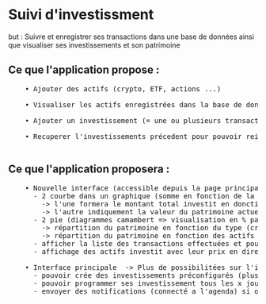 <h1>Suivi d'investissment</h1>
<p>but : Suivre et enregistrer ses transactions dans une base de données ainsi que visualiser ses investissements et son patrimoine</p>

<h2>Ce que l'application propose :</h2>
  <pre>
    • Ajouter des actifs (crypto, ETF, actions ...) <br>
    • Visualiser les actifs enregistrées dans la base de données <br>
    • Ajouter un investissement (= une ou plusieurs transactions) en indiquant simplement le prix d'achat, la quantité et la date <br>
    • Recuperer l'investissements précedent pour pouvoir reinvestir la même chose ou simplement pour visualiser
  </pre>


<h2>Ce que l'application proposera :</h2>
  <pre>
    • Nouvelle interface (accessible depuis la page principale) avec une analyse du patrimoine :
      - 2 courbe dans un graphique (somme en fonction de la date) : 
        -> l'une formera le montant total investit en donction de la date (depuis le premier investissement jusqu'au dernier)
        -> l'autre indiquement la valeur du patrimoine actuel en recupérant les valeur des actifs via une API 
      - 2 pie (diagrammes camambert => visualisation en % par rapport à la valeur total du portefeuille) : 
        -> répartition du patrimoine en fonction du type (crypto, ETF ...) 
        -> répartition du patrimoine en fonction des actifs 
      - afficher la liste des transactions effectuées et pouvoir filtrer en fonction du type/nom/date 
      - affichage des actifs investit avec leur prix en direct (via API) <br>
    • Interface principale  -> Plus de possibilitées sur l'investissement en DCA (tout en gardant la fonctionnalité de recuperer le dernier investissement) : 
      - pouvoir crée des investissements préconfigurés (plus simple si on investit la même chose et la même quantité tout les n jours) 
      - pouvoir programmer ses investissement tous les x jours en ajoutant dans un agenda (google calendar API)
      - envoyer des notifications (connecté a l'agenda) si on doit rajouter de l'argent sur l'appli <br>
  </pre>
